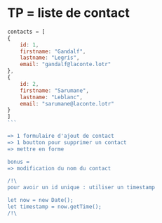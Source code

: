# TP = liste de contact

````js
contacts = [
{
    id: 1,
    firstname: "Gandalf",
    lastname: "Legris",
    email: "gandalf@laconte.lotr"
},
{
    id: 2,
    firstname: "Sarumane",
    lastname: "Leblanc",
    email: "sarumane@laconte.lotr"
}
]
```

=> 1 formulaire d'ajout de contact
=> 1 boutton pour supprimer un contact
=> mettre en forme

bonus =
=> modification du nom du contact

/!\
pour avoir un id unique : utiliser un timestamp

let now = new Date();
let timestamp = now.getTime();
/!\
````
